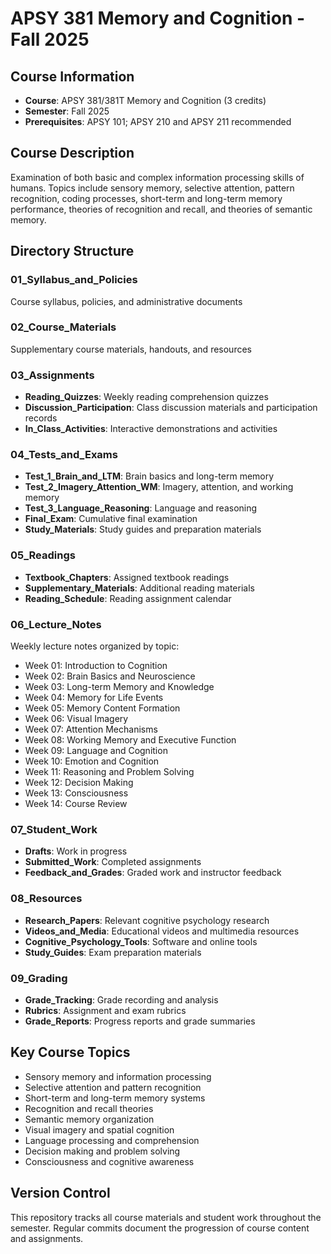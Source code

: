 # APSY 381 Memory and Cognition - Fall 2025

## Course Information
- **Course**: APSY 381/381T Memory and Cognition (3 credits)
- **Semester**: Fall 2025
- **Prerequisites**: APSY 101; APSY 210 and APSY 211 recommended

## Course Description
Examination of both basic and complex information processing skills of humans. Topics include sensory memory, selective attention, pattern recognition, coding processes, short-term and long-term memory performance, theories of recognition and recall, and theories of semantic memory.

## Directory Structure

### 01_Syllabus_and_Policies
Course syllabus, policies, and administrative documents

### 02_Course_Materials
Supplementary course materials, handouts, and resources

### 03_Assignments
- **Reading_Quizzes**: Weekly reading comprehension quizzes
- **Discussion_Participation**: Class discussion materials and participation records
- **In_Class_Activities**: Interactive demonstrations and activities

### 04_Tests_and_Exams
- **Test_1_Brain_and_LTM**: Brain basics and long-term memory
- **Test_2_Imagery_Attention_WM**: Imagery, attention, and working memory  
- **Test_3_Language_Reasoning**: Language and reasoning
- **Final_Exam**: Cumulative final examination
- **Study_Materials**: Study guides and preparation materials

### 05_Readings
- **Textbook_Chapters**: Assigned textbook readings
- **Supplementary_Materials**: Additional reading materials
- **Reading_Schedule**: Reading assignment calendar

### 06_Lecture_Notes
Weekly lecture notes organized by topic:
- Week 01: Introduction to Cognition
- Week 02: Brain Basics and Neuroscience
- Week 03: Long-term Memory and Knowledge
- Week 04: Memory for Life Events
- Week 05: Memory Content Formation
- Week 06: Visual Imagery
- Week 07: Attention Mechanisms
- Week 08: Working Memory and Executive Function
- Week 09: Language and Cognition
- Week 10: Emotion and Cognition
- Week 11: Reasoning and Problem Solving
- Week 12: Decision Making
- Week 13: Consciousness
- Week 14: Course Review

### 07_Student_Work
- **Drafts**: Work in progress
- **Submitted_Work**: Completed assignments
- **Feedback_and_Grades**: Graded work and instructor feedback

### 08_Resources
- **Research_Papers**: Relevant cognitive psychology research
- **Videos_and_Media**: Educational videos and multimedia resources
- **Cognitive_Psychology_Tools**: Software and online tools
- **Study_Guides**: Exam preparation materials

### 09_Grading
- **Grade_Tracking**: Grade recording and analysis
- **Rubrics**: Assignment and exam rubrics
- **Grade_Reports**: Progress reports and grade summaries

## Key Course Topics
- Sensory memory and information processing
- Selective attention and pattern recognition
- Short-term and long-term memory systems
- Recognition and recall theories
- Semantic memory organization
- Visual imagery and spatial cognition
- Language processing and comprehension
- Decision making and problem solving
- Consciousness and cognitive awareness

## Version Control
This repository tracks all course materials and student work throughout the semester. Regular commits document the progression of course content and assignments.